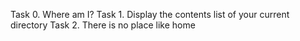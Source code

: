 Task 0. Where am I?
Task 1. Display the contents list of your current directory
Task 2. There is no place like home
